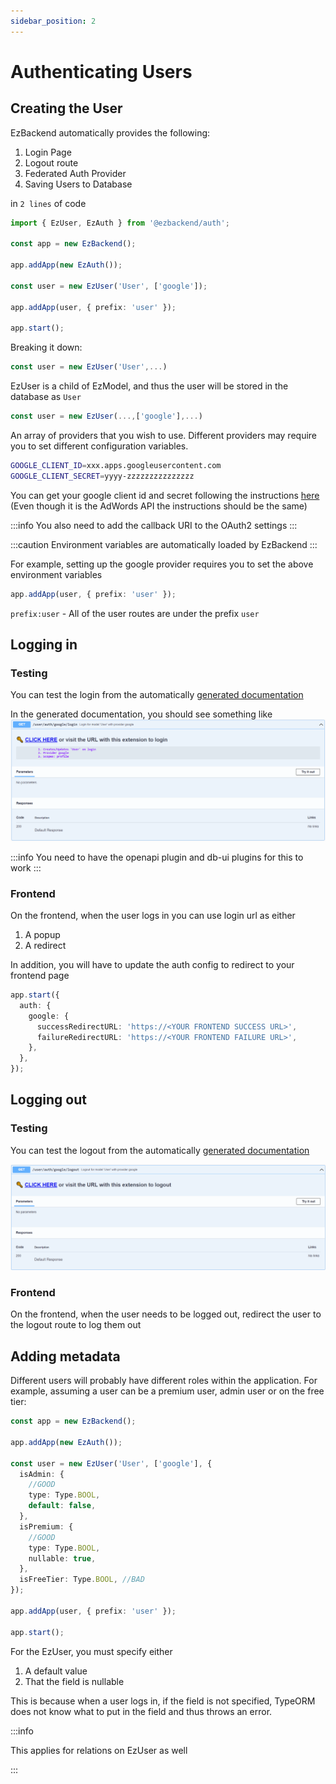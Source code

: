 ```yaml
---
sidebar_position: 2
---
```


# Authenticating Users

## Creating the User

EzBackend automatically provides the following:

1. Login Page
1. Logout route
1. Federated Auth Provider
1. Saving Users to Database

in `2 lines` of code

```ts {5-7}
import { EzUser, EzAuth } from '@ezbackend/auth';

const app = new EzBackend();

app.addApp(new EzAuth());

const user = new EzUser('User', ['google']);

app.addApp(user, { prefix: 'user' });

app.start();
```

Breaking it down:

```ts
const user = new EzUser('User',...)
```

EzUser is a child of EzModel, and thus the user will be stored in the database as `User`

```ts
const user = new EzUser(...,['google'],...)
```

An array of providers that you wish to use. Different providers may require you to set different configuration variables.

```bash
GOOGLE_CLIENT_ID=xxx.apps.googleusercontent.com
GOOGLE_CLIENT_SECRET=yyyy-zzzzzzzzzzzzzzz
```

You can get your google client id and secret following the instructions [here](https://developers.google.com/adwords/api/docs/guides/authentication#webapp) (Even though it is the AdWords API the instructions should be the same)

:::info
You also need to add the callback URI to the OAuth2 settings
:::

:::caution
Environment variables are automatically loaded by EzBackend
:::

For example, setting up the google provider requires you to set the above environment variables

<!-- TODO: Consider if loading environment variables automatically is a good idea (consider load order as well) -->

```ts
app.addApp(user, { prefix: 'user' });
```

`prefix:user` - All of the user routes are under the prefix `user`

## Logging in

### Testing

You can test the login from the automatically [generated documentation](http://localhost:8000/docs/static/index.html#/default/get_user_auth_google_login)

In the generated documentation, you should see something like
![sample-login](sample-login.png)

:::info
You need to have the openapi plugin and db-ui plugins for this to work
:::

### Frontend

On the frontend, when the user logs in you can use login url as either

<!-- TODO: Check if the popup method really works -->

1. A popup
1. A redirect

In addition, you will have to update the auth config to redirect to your frontend page

```ts
app.start({
  auth: {
    google: {
      successRedirectURL: 'https://<YOUR FRONTEND SUCCESS URL>',
      failureRedirectURL: 'https://<YOUR FRONTEND FAILURE URL>',
    },
  },
});
```

## Logging out

### Testing

You can test the logout from the automatically [generated documentation](http://localhost:8000/docs/static/index.html#/default/get_user_auth_google_logout)

![sample-logout](sample-logout.png)

### Frontend

On the frontend, when the user needs to be logged out, redirect the user to the logout route to log them out

<!-- TODO: Code examples for frontend -->

## Adding metadata

Different users will probably have different roles within the application. For example, assuming a user can be a premium user, admin user or on the free tier:

```ts
const app = new EzBackend();

app.addApp(new EzAuth());

const user = new EzUser('User', ['google'], {
  isAdmin: {
    //GOOD
    type: Type.BOOL,
    default: false,
  },
  isPremium: {
    //GOOD
    type: Type.BOOL,
    nullable: true,
  },
  isFreeTier: Type.BOOL, //BAD
});

app.addApp(user, { prefix: 'user' });

app.start();
```

For the EzUser, you must specify either

1. A default value
1. That the field is nullable

This is because when a user logs in, if the field is not specified, TypeORM does not know what to put in the field and thus throws an error.

:::info

This applies for relations on EzUser as well

:::

<!-- TODO: Create test cases for relations on EzUser -->
